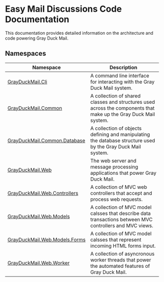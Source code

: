 Easy Mail Discussions Code Documentation
========================================
This documentation provides detailed information on the architecture and code powering Gray Duck Mail.


Namespaces
----------

| Namespace                          | Description                                                                                                      |
| ---------------------------------- | ---------------------------------------------------------------------------------------------------------------- |
| [GrayDuckMail.Cli][1]              | A command line interface for interacting with the Gray Duck Mail system.                                         |
| [GrayDuckMail.Common][2]           | A collection of shared classes and structures used across the components that make up the Gray Duck Mail system. |
| [GrayDuckMail.Common.Database][3]  | A collection of objects defining and manipulating the database structure used by the Gray Duck Mail system.      |
| [GrayDuckMail.Web][4]              | The web server and message processing applications that power Gray Duck Mail.                                    |
| [GrayDuckMail.Web.Controllers][5]  | A collection of MVC web controllers that accept and process web requests.                                        |
| [GrayDuckMail.Web.Models][6]       | A collection of MVC model calsses that describe data transactions between MVC controllers and MVC views.         |
| [GrayDuckMail.Web.Models.Forms][7] | A collection of MVC model calsses that represent incoming HTML forms input.                                      |
| [GrayDuckMail.Web.Worker][8]       | A collection of asyncronous worker threads that power the automated features of Gray Duck Mail.                  |

[1]: GrayDuckMail.Cli/README.md
[2]: GrayDuckMail.Common/README.md
[3]: GrayDuckMail.Common.Database/README.md
[4]: GrayDuckMail.Web/README.md
[5]: GrayDuckMail.Web.Controllers/README.md
[6]: GrayDuckMail.Web.Models/README.md
[7]: GrayDuckMail.Web.Models.Forms/README.md
[8]: GrayDuckMail.Web.Worker/README.md